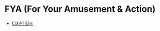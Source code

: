# FYA (For Your Amusement & Action)

- [디자인 링크](https://xd.adobe.com/view/cf8e2c97-83fb-4a62-bd96-85daf64824af-9add/)
